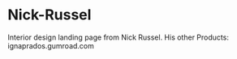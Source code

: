 # Nick-Russel
Interior design landing page from Nick Russel. His other Products: ignaprados.gumroad.com
